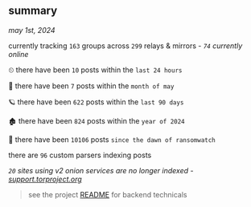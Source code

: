 
## summary
_may 1st, 2024_

currently tracking `163` groups across `299` relays & mirrors - _`74` currently online_

⏲ there have been `10` posts within the `last 24 hours`

🦈 there have been `7` posts within the `month of may`

🪐 there have been `622` posts within the `last 90 days`

🏚 there have been `824` posts within the `year of 2024`

🦕 there have been `10106` posts `since the dawn of ransomwatch`

there are `96` custom parsers indexing posts

_`20` sites using v2 onion services are no longer indexed - [support.torproject.org](https://support.torproject.org/onionservices/v2-deprecation/)_

> see the project [README](https://github.com/joshhighet/ransomwatch#ransomwatch--) for backend technicals
